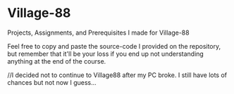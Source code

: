 # Village-88
Projects, Assignments, and Prerequisites I made for Village-88

Feel free to copy and paste the source-code I provided on the repository, but remember that
it'll be your loss if you end up not understanding anything at the end of the course.

//I decided not to continue to Village88 after my PC broke. I still have lots of chances but not now I guess...
